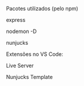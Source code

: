 Pacotes utilizados (pelo npm)

express

nodemon -D

nunjucks

Extensões no VS Code:

Live Server

Nunjucks Template